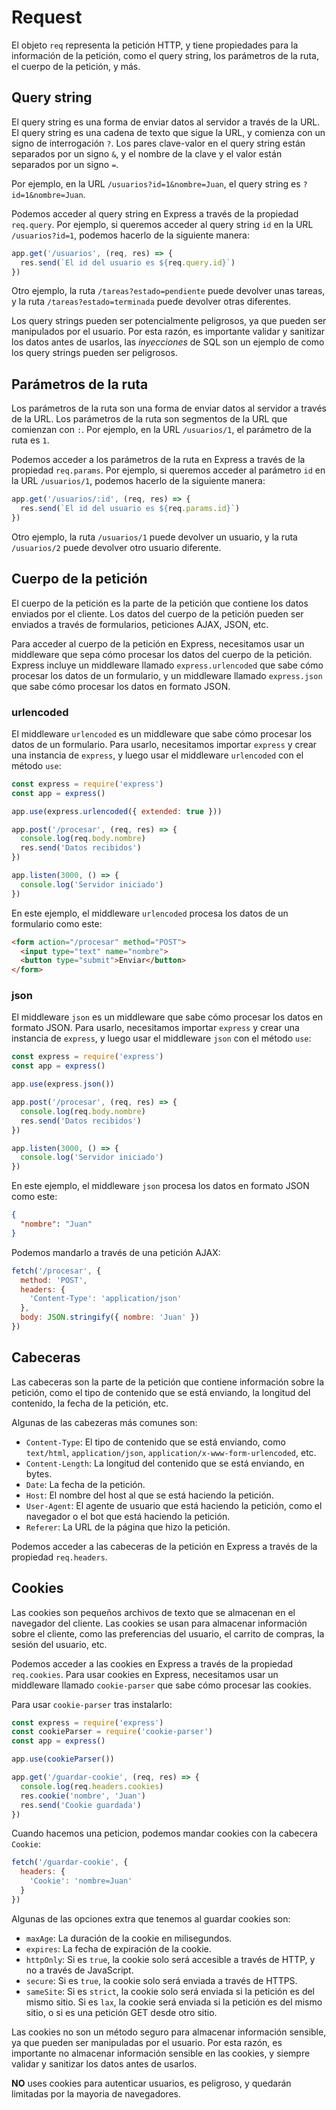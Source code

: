 # Request

El objeto `req` representa la petición HTTP, y tiene propiedades para la información de la petición, como el query string, los parámetros de la ruta, el cuerpo de la petición, y más.

## Query string

El query string es una forma de enviar datos al servidor a través de la URL. El query string es una cadena de texto que sigue la URL, y comienza con un signo de interrogación `?`. Los pares clave-valor en el query string están separados por un signo `&`, y el nombre de la clave y el valor están separados por un signo `=`.

Por ejemplo, en la URL `/usuarios?id=1&nombre=Juan`, el query string es `?id=1&nombre=Juan`.

Podemos acceder al query string en Express a través de la propiedad `req.query`. Por ejemplo, si queremos acceder al query string `id` en la URL `/usuarios?id=1`, podemos hacerlo de la siguiente manera:

```js
app.get('/usuarios', (req, res) => {
  res.send(`El id del usuario es ${req.query.id}`)
})
```

Otro ejemplo, la ruta `/tareas?estado=pendiente` puede devolver unas tareas, y la ruta `/tareas?estado=terminada` puede devolver otras diferentes.

Los query strings pueden ser potencialmente peligrosos, ya que pueden ser manipulados por el usuario. Por esta razón, es importante validar y sanitizar los datos antes de usarlos, las *inyecciones* de SQL son un ejemplo de como los query strings pueden ser peligrosos.

## Parámetros de la ruta

Los parámetros de la ruta son una forma de enviar datos al servidor a través de la URL. Los parámetros de la ruta son segmentos de la URL que comienzan con `:`. Por ejemplo, en la URL `/usuarios/1`, el parámetro de la ruta es `1`.

Podemos acceder a los parámetros de la ruta en Express a través de la propiedad `req.params`. Por ejemplo, si queremos acceder al parámetro `id` en la URL `/usuarios/1`, podemos hacerlo de la siguiente manera:

```js
app.get('/usuarios/:id', (req, res) => {
  res.send(`El id del usuario es ${req.params.id}`)
})
```

Otro ejemplo, la ruta `/usuarios/1` puede devolver un usuario, y la ruta `/usuarios/2` puede devolver otro usuario diferente.

## Cuerpo de la petición

El cuerpo de la petición es la parte de la petición que contiene los datos enviados por el cliente. Los datos del cuerpo de la petición pueden ser enviados a través de formularios, peticiones AJAX, JSON, etc.

Para acceder al cuerpo de la petición en Express, necesitamos usar un middleware que sepa cómo procesar los datos del cuerpo de la petición. Express incluye un middleware llamado `express.urlencoded` que sabe cómo procesar los datos de un formulario, y un middleware llamado `express.json` que sabe cómo procesar los datos en formato JSON.

### urlencoded

El middleware `urlencoded` es un middleware que sabe cómo procesar los datos de un formulario. Para usarlo, necesitamos importar `express` y crear una instancia de `express`, y luego usar el middleware `urlencoded` con el método `use`:

```js
const express = require('express')
const app = express()

app.use(express.urlencoded({ extended: true }))

app.post('/procesar', (req, res) => {
  console.log(req.body.nombre)
  res.send('Datos recibidos')
})

app.listen(3000, () => {
  console.log('Servidor iniciado')
})
```

En este ejemplo, el middleware `urlencoded` procesa los datos de un formulario como este:

```html
<form action="/procesar" method="POST">
  <input type="text" name="nombre">
  <button type="submit">Enviar</button>
</form>
```

### json

El middleware `json` es un middleware que sabe cómo procesar los datos en formato JSON. Para usarlo, necesitamos importar `express` y crear una instancia de `express`, y luego usar el middleware `json` con el método `use`:

```js
const express = require('express')
const app = express()

app.use(express.json())

app.post('/procesar', (req, res) => {
  console.log(req.body.nombre)
  res.send('Datos recibidos')
})

app.listen(3000, () => {
  console.log('Servidor iniciado')
})
```

En este ejemplo, el middleware `json` procesa los datos en formato JSON como este:

```json
{
  "nombre": "Juan"
}
```

Podemos mandarlo a través de una petición AJAX:

```js
fetch('/procesar', {
  method: 'POST',
  headers: {
    'Content-Type': 'application/json'
  },
  body: JSON.stringify({ nombre: 'Juan' })
})
```

## Cabeceras

Las cabeceras son la parte de la petición que contiene información sobre la petición, como el tipo de contenido que se está enviando, la longitud del contenido, la fecha de la petición, etc.

Algunas de las cabezeras más comunes son:

- `Content-Type`: El tipo de contenido que se está enviando, como `text/html`, `application/json`, `application/x-www-form-urlencoded`, etc.
- `Content-Length`: La longitud del contenido que se está enviando, en bytes.
- `Date`: La fecha de la petición.
- `Host`: El nombre del host al que se está haciendo la petición.
- `User-Agent`: El agente de usuario que está haciendo la petición, como el navegador o el bot que está haciendo la petición.
- `Referer`: La URL de la página que hizo la petición.

Podemos acceder a las cabeceras de la petición en Express a través de la propiedad `req.headers`. 

## Cookies

Las cookies son pequeños archivos de texto que se almacenan en el navegador del cliente. Las cookies se usan para almacenar información sobre el cliente, como las preferencias del usuario, el carrito de compras, la sesión del usuario, etc.

Podemos acceder a las cookies en Express a través de la propiedad `req.cookies`. Para usar cookies en Express, necesitamos usar un middleware llamado `cookie-parser` que sabe cómo procesar las cookies.

Para usar `cookie-parser` tras instalarlo:

```js
const express = require('express')
const cookieParser = require('cookie-parser')
const app = express()

app.use(cookieParser())

app.get('/guardar-cookie', (req, res) => {
  console.log(req.headers.cookies)
  res.cookie('nombre', 'Juan')
  res.send('Cookie guardada')
})
```

Cuando hacemos una peticion, podemos mandar cookies con la cabecera `Cookie`:

```js
fetch('/guardar-cookie', {
  headers: {
    'Cookie': 'nombre=Juan'
  }
})
```

Algunas de las opciones extra que tenemos al guardar cookies son:

- `maxAge`: La duración de la cookie en milisegundos.
- `expires`: La fecha de expiración de la cookie.
- `httpOnly`: Si es `true`, la cookie solo será accesible a través de HTTP, y no a través de JavaScript.
- `secure`: Si es `true`, la cookie solo será enviada a través de HTTPS.
- `sameSite`: Si es `strict`, la cookie solo será enviada si la petición es del mismo sitio. Si es `lax`, la cookie será enviada si la petición es del mismo sitio, o si es una petición GET desde otro sitio.

Las cookies no son un método seguro para almacenar información sensible, ya que pueden ser manipuladas por el usuario. Por esta razón, es importante no almacenar información sensible en las cookies, y siempre validar y sanitizar los datos antes de usarlos.

**NO** uses cookies para autenticar usuarios, es peligroso, y quedarán limitadas por la mayoria de navegadores.
